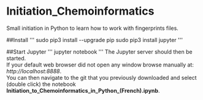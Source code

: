 # Initiation_Chemoinformatics
Small initiation in Python to learn how to work with fingerprints files.


##Install
'''
sudo pip3 install --upgrade pip
sudo pip3 install jupyter
'''

##Start Jupyter
'''
jupyter notebook
'''
The Jupyter server should then be started.  
If your default web browser did not open any window browse manually at: *http://localhost:8888*.   
You can then navigate to the git that you previously downloaded and select (double click) the notebook **Initiation_to_Chemoinformatics_in_Python_(French).ipynb**.  
